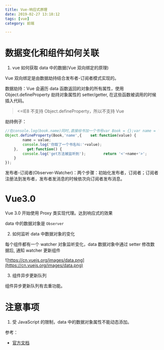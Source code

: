```yaml
---
title: Vue-响应式原理
date: 2019-02-27 13:18:12
tags: [vue]
category: 前端

---
```


# 数据变化和组件如何关联

1. vue 如何获取 data 中的数据(Vue 双向绑定的原理)

Vue 双向绑定是由数据劫持结合发布者-订阅者模式实现的。

数据劫持：Vue 会遍历 data 函数返回的对象的所有属性，使用 Object.defineProperty 劫持对象属性的 setter/getter, 在这些函数被调用的时候插入代码。

> <=IE8 不支持 Object.defineProperty，所以不支持 Vue

劫持例子：

```js
//在console.log(book.name)同时,直接给书加一个书号var Book = {};var name = '';
Object.defineProperty(Book,'name',{    set:function(value) {
        name = value;
        console.log('你取了一个书名叫:'+value);
    },    get:function() {
        console.log('get方法被监听到');        return '<'+name+'>';
    }
});
```

发布者-订阅者(Observer-Watcher)：两个步骤：初始化发布者，订阅者；订阅者注册法到发布者，发布者发消息的时候依次向订阅者发布消息。

# Vue3.0

Vue 3.0 开始使用 Proxy 类实现代理。达到响应式的效果












data 中的数据对象是 `Observer`




2. 如何监听 data 中数据对象的变化

每个组件都有一个 watcher 对象监听变化，data 数据对象中通过 setter 修改数据后, 通知 watcher 更新组件

![https://cn.vuejs.org/images/data.png](https://cn.vuejs.org/images/data.png)

3. 组件异步更新队列

组件异步更新队列有去重功能。




# 注意事项

1. 受 JavaScript 的限制，data 中的数据对象属性不能动态添加。










参考：

- [官方文档](https://cn.vuejs.org/v2/guide/reactivity.html)
